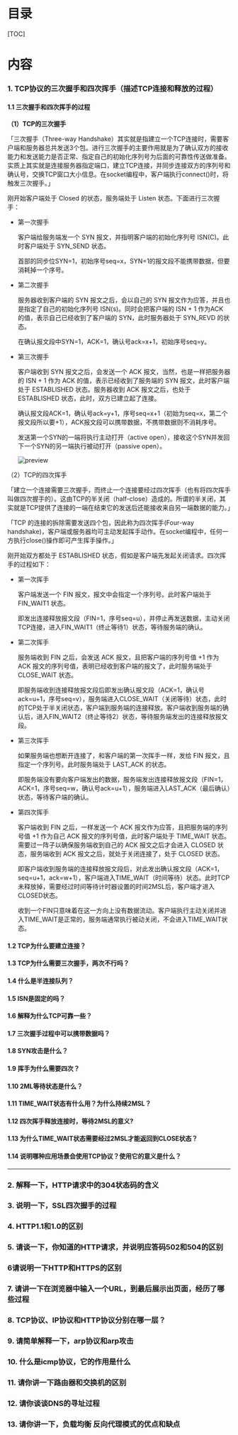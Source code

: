# 目录

[TOC]

# 内容

### 1. TCP协议的三次握手和四次挥手（描述TCP连接和释放的过程）

#### 1.1 三次握手和四次挥手的过程

**（1）TCP的三次握手**

「三次握手（Three-way Handshake）其实就是指建立一个TCP连接时，需要客户端和服务器总共发送3个包。进行三次握手的主要作用就是为了确认双方的接收能力和发送能力是否正常、指定自己的初始化序列号为后面的可靠性传送做准备。实质上其实就是连接服务器指定端口，建立TCP连接，并同步连接双方的序列号和确认号，交换TCP窗口大小信息。在socket编程中，客户端执行connect()时，将触发三次握手。」

刚开始客户端处于 Closed 的状态，服务端处于 Listen 状态。下面进行三次握手：

* 第一次握手

  客户端给服务端发一个 SYN 报文，并指明客户端的初始化序列号 ISN(C)。此时客户端处于 SYN_SEND 状态。

  首部的同步位SYN=1，初始序号seq=x，SYN=1的报文段不能携带数据，但要消耗掉一个序号。

- 第二次握手

  服务器收到客户端的 SYN 报文之后，会以自己的 SYN 报文作为应答，并且也是指定了自己的初始化序列号 ISN(s)。同时会把客户端的 ISN + 1 作为ACK 的值，表示自己已经收到了客户端的 SYN，此时服务器处于 SYN_REVD 的状态。

  在确认报文段中SYN=1，ACK=1，确认号ack=x+1，初始序号seq=y。

- 第三次握手

  客户端收到 SYN 报文之后，会发送一个 ACK 报文，当然，也是一样把服务器的 ISN + 1 作为 ACK 的值，表示已经收到了服务端的 SYN 报文，此时客户端处于 ESTABLISHED 状态。服务器收到 ACK 报文之后，也处于 ESTABLISHED 状态，此时，双方已建立起了连接。

  确认报文段ACK=1，确认号ack=y+1，序号seq=x+1（初始为seq=x，第二个报文段所以要+1），ACK报文段可以携带数据，不携带数据则不消耗序号。

  发送第一个SYN的一端将执行主动打开（active open），接收这个SYN并发回下一个SYN的另一端执行被动打开（passive open）。

  ![preview](https://pic3.zhimg.com/v2-2a54823bd63e16674874aa46a67c6c72_r.jpg)

（2）TCP的四次挥手

「建立一个连接需要三次握手，而终止一个连接要经过四次挥手（也有将四次挥手叫做四次握手的）。这由TCP的半关闭（half-close）造成的。所谓的半关闭，其实就是TCP提供了连接的一端在结束它的发送后还能接收来自另一端数据的能力。」

「TCP 的连接的拆除需要发送四个包，因此称为四次挥手(Four-way handshake)，客户端或服务器均可主动发起挥手动作。在socket编程中，任何一方执行close()操作即可产生挥手操作。」

刚开始双方都处于 ESTABLISHED 状态，假如是客户端先发起关闭请求。四次挥手的过程如下：

- 第一次挥手

  客户端发送一个 FIN 报文，报文中会指定一个序列号。此时客户端处于 FIN_WAIT1 状态。

  即发出连接释放报文段（FIN=1，序号seq=u），并停止再发送数据，主动关闭TCP连接，进入FIN_WAIT1（终止等待1）状态，等待服务端的确认。

- 第二次挥手

  服务端收到 FIN 之后，会发送 ACK 报文，且把客户端的序列号值 +1 作为 ACK 报文的序列号值，表明已经收到客户端的报文了，此时服务端处于 CLOSE_WAIT 状态。

  即服务端收到连接释放报文段后即发出确认报文段（ACK=1，确认号ack=u+1，序号seq=v），服务端进入CLOSE_WAIT（关闭等待）状态，此时的TCP处于半关闭状态，客户端到服务端的连接释放。客户端收到服务端的确认后，进入FIN_WAIT2（终止等待2）状态，等待服务端发出的连接释放报文段。

- 第三次挥手

  如果服务端也想断开连接了，和客户端的第一次挥手一样，发给 FIN 报文，且指定一个序列号。此时服务端处于 LAST_ACK 的状态。

  即服务端没有要向客户端发出的数据，服务端发出连接释放报文段（FIN=1，ACK=1，序号seq=w，确认号ack=u+1），服务端进入LAST_ACK（最后确认）状态，等待客户端的确认。

- 第四次挥手

  客户端收到 FIN 之后，一样发送一个 ACK 报文作为应答，且把服务端的序列号值 +1 作为自己 ACK 报文的序列号值，此时客户端处于 TIME_WAIT 状态。需要过一阵子以确保服务端收到自己的 ACK 报文之后才会进入 CLOSED 状态，服务端收到 ACK 报文之后，就处于关闭连接了，处于 CLOSED 状态。

  即客户端收到服务端的连接释放报文段后，对此发出确认报文段（ACK=1，seq=u+1，ack=w+1），客户端进入TIME_WAIT（时间等待）状态。此时TCP未释放掉，需要经过时间等待计时器设置的时间2MSL后，客户端才进入CLOSED状态。

  收到一个FIN只意味着在这一方向上没有数据流动。客户端执行主动关闭并进入TIME_WAIT是正常的，服务端通常执行被动关闭，不会进入TIME_WAIT状态。

#### 1.2 TCP为什么要建立连接？

#### 1.3 TCP为什么需要三次握手，两次不行吗？

#### 1.4 什么是半连接队列？

#### 1.5 ISN是固定的吗？

#### 1.6 解释为什么TCP可靠一些？

#### 1.7 三次握手过程中可以携带数据吗？

#### 1.8 SYN攻击是什么？

#### 1.9 挥手为什么需要四次？

#### 1.10 2ML等待状态是什么？

#### 1.11 TIME_WAIT状态有什么用？为什么持续2MSL？

#### 1.12 四次挥手释放连接时，等待2MSL的意义?

#### 1.13 为什么TIME_WAIT状态需要经过2MSL才能返回到CLOSE状态？

#### 1.14 说明哪种应用场景会使用TCP协议？使用它的意义是什么？

---

### 2. 解释一下，HTTP请求中的304状态码的含义

### 3. 说明一下，SSL四次握手的过程

### 4. HTTP1.1和1.0的区别

### 5. 请谈一下，你知道的HTTP请求，并说明应答码502和504的区别

### 6请说明一下HTTP和HTTPS的区别

### 7. 请讲一下在浏览器中输入一个URL，到最后展示出页面，经历了哪些过程

### 8. TCP协议、IP协议和HTTP协议分别在哪一层？

### 9. 请简单解释一下，arp协议和arp攻击

### 10. 什么是icmp协议，它的作用是什么

### 11. 请你讲一下路由器和交换机的区别

### 12. 请你谈谈DNS的寻址过程

### 13. 请你讲一下，负载均衡 反向代理模式的优点和缺点